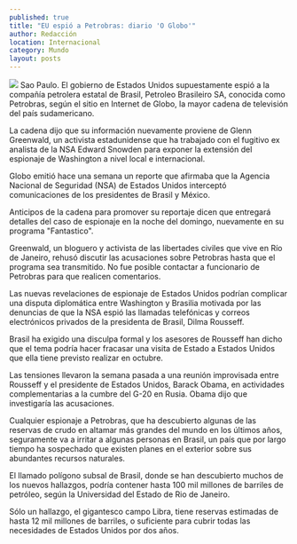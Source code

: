 ```yaml
---
published: true
title: "EU espió a Petrobras: diario 'O Globo'"
author: Redacción
location: Internacional
category: Mundo
layout: posts
---
```


![](http://i.imgur.com/wHM2eyNm.jpg)
Sao Paulo. El gobierno de Estados Unidos supuestamente espió a la compañía petrolera estatal de Brasil, Petroleo Brasileiro SA, conocida como Petrobras, según el sitio en Internet de Globo, la mayor cadena de televisión del país sudamericano.

La cadena dijo que su información nuevamente proviene de Glenn Greenwald, un activista estadunidense que ha trabajado con el fugitivo ex analista de la NSA Edward Snowden para exponer la extensión del espionaje de Washington a nivel local e internacional.

Globo emitió hace una semana un reporte que afirmaba que la Agencia Nacional de Seguridad (NSA) de Estados Unidos interceptó comunicaciones de los presidentes de Brasil y México.

Anticipos de la cadena para promover su reportaje dicen que entregará detalles del caso de espionaje en la noche del domingo, nuevamente en su programa "Fantastico".

Greenwald, un bloguero y activista de las libertades civiles que vive en Río de Janeiro, rehusó discutir las acusaciones sobre Petrobras hasta que el programa sea transmitido. No fue posible contactar a funcionario de Petrobras para que realicen comentarios.

Las nuevas revelaciones de espionaje de Estados Unidos podrían complicar una disputa diplomática entre Washington y Brasilia motivada por las denuncias de que la NSA espió las llamadas telefónicas y correos electrónicos privados de la presidenta de Brasil, Dilma Rousseff.

Brasil ha exigido una disculpa formal y los asesores de Rousseff han dicho que el tema podría hacer fracasar una visita de Estado a Estados Unidos que ella tiene previsto realizar en octubre.

Las tensiones llevaron la semana pasada a una reunión improvisada entre Rousseff y el presidente de Estados Unidos, Barack Obama, en actividades complementarias a la cumbre del G-20 en Rusia. Obama dijo que investigaría las acusaciones.

Cualquier espionaje a Petrobras, que ha descubierto algunas de las reservas de crudo en altamar más grandes del mundo en los últimos años, seguramente va a irritar a algunas personas en Brasil, un país que por largo tiempo ha sospechado que existen planes en el exterior sobre sus abundantes recursos naturales.

El llamado polígono subsal de Brasil, donde se han descubierto muchos de los nuevos hallazgos, podría contener hasta 100 mil millones de barriles de petróleo, según la Universidad del Estado de Rio de Janeiro.


Sólo un hallazgo, el gigantesco campo Libra, tiene reservas estimadas de hasta 12 mil millones de barriles, o suficiente para cubrir todas las necesidades de Estados Unidos por dos años.
